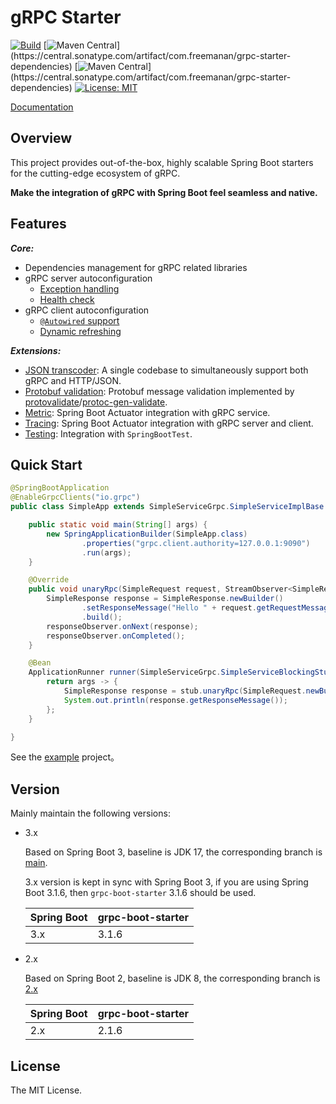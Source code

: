 # gRPC Starter

[![Build](https://img.shields.io/github/actions/workflow/status/DanielLiu1123/grpc-starter/build.yml?branch=main)](https://github.com/DanielLiu1123/grpc-starter/actions)
[![Maven Central](https://img.shields.io/maven-central/v/com.freemanan/grpc-starter-dependencies?versionPrefix=3.)](https://central.sonatype.com/artifact/com.freemanan/grpc-starter-dependencies)
[![Maven Central](https://img.shields.io/maven-central/v/com.freemanan/grpc-starter-dependencies?versionPrefix=2.)](https://central.sonatype.com/artifact/com.freemanan/grpc-starter-dependencies)
[![License: MIT](https://img.shields.io/badge/License-MIT-yellow.svg)](https://opensource.org/licenses/MIT)

[Documentation](https://danielliu1123.github.io/grpc-starter)

## Overview

This project provides out-of-the-box, highly scalable Spring Boot starters for the cutting-edge ecosystem of gRPC.

**Make the integration of gRPC with Spring Boot feel seamless and native.**

## Features

***Core:***

- Dependencies management for gRPC related libraries
- gRPC server autoconfiguration
    - [Exception handling](https://danielliu1123.github.io/grpc-starter/#/en-us/server/exception-handling)
    - [Health check](https://danielliu1123.github.io/grpc-starter/#/en-us/server/health-check)
- gRPC client autoconfiguration
    - [`@Autowired` support](https://danielliu1123.github.io/grpc-starter/#/en-us/client/onboarding)
    - [Dynamic refreshing](https://danielliu1123.github.io/grpc-starter/#/en-us/client/dynamic-refresh)

***Extensions:***

- [JSON transcoder](https://danielliu1123.github.io/grpc-starter/#/en-us/extension/json-transcoder): A single codebase to simultaneously support both gRPC and HTTP/JSON.
- [Protobuf validation](https://danielliu1123.github.io/grpc-starter/#/en-us/extension/protobuf-validation): Protobuf message validation implemented by [protovalidate](https://github.com/bufbuild/protovalidate-java)/[protoc-gen-validate](https://github.com/bufbuild/protoc-gen-validate).
- [Metric](https://danielliu1123.github.io/grpc-starter/#/en-us/extension/metrics): Spring Boot Actuator integration with gRPC service.
- [Tracing](https://danielliu1123.github.io/grpc-starter/#/en-us/extension/tracing): Spring Boot Actuator integration with gRPC server and client.
- [Testing](https://danielliu1123.github.io/grpc-starter/#/en-us/extension/test): Integration with `SpringBootTest`.

## Quick Start

```java
@SpringBootApplication
@EnableGrpcClients("io.grpc")
public class SimpleApp extends SimpleServiceGrpc.SimpleServiceImplBase {

    public static void main(String[] args) {
        new SpringApplicationBuilder(SimpleApp.class)
                .properties("grpc.client.authority=127.0.0.1:9090")
                .run(args);
    }

    @Override
    public void unaryRpc(SimpleRequest request, StreamObserver<SimpleResponse> responseObserver) {
        SimpleResponse response = SimpleResponse.newBuilder()
                .setResponseMessage("Hello " + request.getRequestMessage())
                .build();
        responseObserver.onNext(response);
        responseObserver.onCompleted();
    }

    @Bean
    ApplicationRunner runner(SimpleServiceGrpc.SimpleServiceBlockingStub stub) {
        return args -> {
            SimpleResponse response = stub.unaryRpc(SimpleRequest.newBuilder().setRequestMessage("World!").build());
            System.out.println(response.getResponseMessage());
        };
    }

}
```

See the [example](examples/quick-start) project。

## Version

Mainly maintain the following versions:

- 3.x

  Based on Spring Boot 3, baseline is JDK 17, the corresponding branch
  is [main](https://github.com/DanielLiu1123/grpc-starter/).

  3.x version is kept in sync with Spring Boot 3,
  if you are using Spring Boot 3.1.6, then `grpc-boot-starter` 3.1.6 should be used.

  | Spring Boot | grpc-boot-starter |
  |-------------|-------------------|
  | 3.x         | 3.1.6             |

- 2.x

  Based on Spring Boot 2, baseline is JDK 8, the corresponding branch
  is [2.x](https://github.com/DanielLiu1123/grpc-starter/tree/2.x)

  | Spring Boot | grpc-boot-starter |
  |-------------|-------------------|
  | 2.x         | 2.1.6             |

## License

The MIT License.
